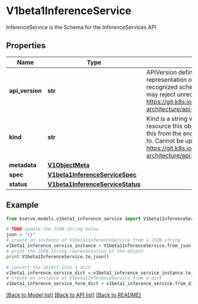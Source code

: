 # V1beta1InferenceService

InferenceService is the Schema for the InferenceServices API

## Properties

Name | Type | Description | Notes
------------ | ------------- | ------------- | -------------
**api_version** | **str** | APIVersion defines the versioned schema of this representation of an object. Servers should convert recognized schemas to the latest internal value, and may reject unrecognized values. More info: https://git.k8s.io/community/contributors/devel/sig-architecture/api-conventions.md#resources | [optional] 
**kind** | **str** | Kind is a string value representing the REST resource this object represents. Servers may infer this from the endpoint the client submits requests to. Cannot be updated. In CamelCase. More info: https://git.k8s.io/community/contributors/devel/sig-architecture/api-conventions.md#types-kinds | [optional] 
**metadata** | [**V1ObjectMeta**](https://github.com/kubernetes-client/python/blob/master/kubernetes/docs/V1ObjectMeta.md) |  | [optional] 
**spec** | [**V1beta1InferenceServiceSpec**](V1beta1InferenceServiceSpec.md) |  | [optional] 
**status** | [**V1beta1InferenceServiceStatus**](V1beta1InferenceServiceStatus.md) |  | [optional] 

## Example

```python
from kserve.models.v1beta1_inference_service import V1beta1InferenceService

# TODO update the JSON string below
json = "{}"
# create an instance of V1beta1InferenceService from a JSON string
v1beta1_inference_service_instance = V1beta1InferenceService.from_json(json)
# print the JSON string representation of the object
print V1beta1InferenceService.to_json()

# convert the object into a dict
v1beta1_inference_service_dict = v1beta1_inference_service_instance.to_dict()
# create an instance of V1beta1InferenceService from a dict
v1beta1_inference_service_form_dict = v1beta1_inference_service.from_dict(v1beta1_inference_service_dict)
```
[[Back to Model list]](../README.md#documentation-for-models) [[Back to API list]](../README.md#documentation-for-api-endpoints) [[Back to README]](../README.md)


